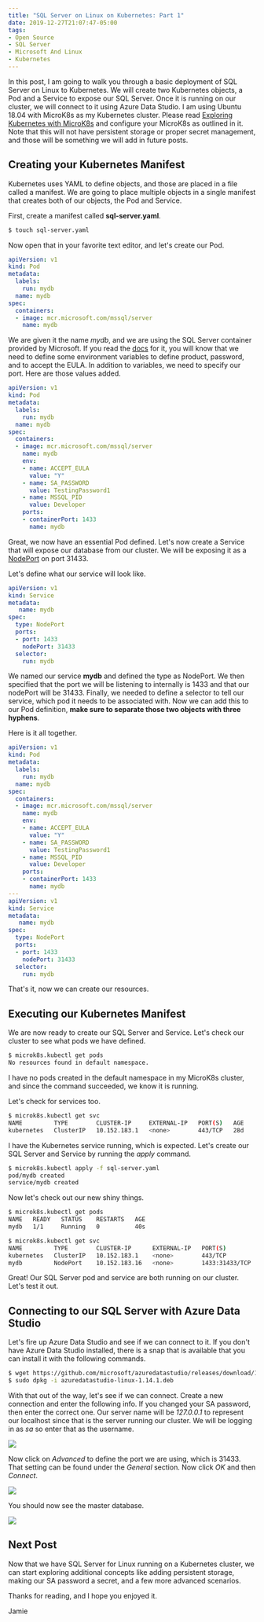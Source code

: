 ```yaml
---
title: "SQL Server on Linux on Kubernetes: Part 1"
date: 2019-12-27T21:07:47-05:00
tags:
- Open Source
- SQL Server
- Microsoft And Linux
- Kubernetes
---
```


In this post, I am going to walk you through a basic deployment of SQL Server on Linux to Kubernetes. We will create two Kubernetes objects, a Pod and a Service to expose our SQL Server. Once it is running on our cluster, we will connect to it using Azure Data Studio. I am using Ubuntu 18.04 with MicroK8s as my Kubernetes cluster. Please read [Exploring Kubernetes with MicroK8s](https://www.phillipsj.net/posts/exploring-kubernetes-with-microk8s/) and configure your MicroK8s as outlined in it. Note that this will not have persistent storage or proper secret management, and those will be something we will add in future posts.

## Creating your Kubernetes Manifest

Kubernetes uses YAML to define objects, and those are placed in a file called a manifest. We are going to place multiple objects in a single manifest that creates both of our objects, the Pod and Service.

First, create a manifest called **sql-server.yaml**.

```bash
$ touch sql-server.yaml
```

Now open that in your favorite text editor, and let's create our Pod.

```YAML
apiVersion: v1
kind: Pod
metadata:
  labels:
    run: mydb
  name: mydb
spec:
  containers:
  - image: mcr.microsoft.com/mssql/server
    name: mydb
```

We are given it the name *mydb*, and we are using the SQL Server container provided by Microsoft. If you read the [docs](https://docs.microsoft.com/en-us/sql/linux/quickstart-install-connect-docker?view=sql-server-ver15&pivots=cs1-bash#pullandrun2019) for it, you will know that we need to define some environment variables to define product, password, and to accept the EULA. In addition to variables, we need to specify our port. Here are those values added.

```YAML
apiVersion: v1
kind: Pod
metadata:
  labels:
    run: mydb
  name: mydb
spec:
  containers:
  - image: mcr.microsoft.com/mssql/server
    name: mydb
    env:
    - name: ACCEPT_EULA
      value: "Y"
    - name: SA_PASSWORD
      value: TestingPassword1
    - name: MSSQL_PID
      value: Developer
    ports:
    - containerPort: 1433
      name: mydb
```

Great, we now have an essential Pod defined. Let's now create a Service that will expose our database from our cluster. We will be exposing it as a [NodePort](https://kubernetes.io/docs/concepts/services-networking/service/#nodeport) on port 31433. 

Let's define what our service will look like.

```YAML
apiVersion: v1
kind: Service
metadata:
   name: mydb
spec:
  type: NodePort
  ports:
  - port: 1433 
    nodePort: 31433
  selector:
    run: mydb
```

We named our service **mydb** and defined the type as NodePort. We then specified that the port we will be listening to internally is 1433 and that our nodePort will be 31433. Finally, we needed to define a selector to tell our service, which pod it needs to be associated with. Now we can add this to our Pod definition, **make sure to separate those two objects with three hyphens**.

Here is it all together.

```YAML
apiVersion: v1
kind: Pod
metadata:
  labels:
    run: mydb
  name: mydb
spec:
  containers:
  - image: mcr.microsoft.com/mssql/server
    name: mydb
    env:
    - name: ACCEPT_EULA
      value: "Y"
    - name: SA_PASSWORD
      value: TestingPassword1
    - name: MSSQL_PID
      value: Developer
    ports:
    - containerPort: 1433
      name: mydb
---
apiVersion: v1
kind: Service
metadata:
   name: mydb
spec:
  type: NodePort
  ports:
  - port: 1433 
    nodePort: 31433
  selector:
    run: mydb
```

That's it, now we can create our resources.

## Executing our Kubernetes Manifest

We are now ready to create our SQL Server and Service. Let's check our cluster to see what pods we have defined.

```bash
$ microk8s.kubectl get pods 
No resources found in default namespace.
```

I have no pods created in the default namespace in my MicroK8s cluster, and since the command succeeded, we know it is running.

Let's check for services too.

```bash
$ microk8s.kubectl get svc
NAME         TYPE        CLUSTER-IP     EXTERNAL-IP   PORT(S)   AGE
kubernetes   ClusterIP   10.152.183.1   <none>        443/TCP   28d
```

I have the Kubernetes service running, which is expected. Let's create our SQL Server and Service by running the *apply* command.

```bash
$ microk8s.kubectl apply -f sql-server.yaml
pod/mydb created
service/mydb created
```

Now let's check out our new shiny things.

```bash
$ microk8s.kubectl get pods
NAME   READY   STATUS    RESTARTS   AGE
mydb   1/1     Running   0          40s
```

```bash
$ microk8s.kubectl get svc
NAME         TYPE        CLUSTER-IP      EXTERNAL-IP   PORT(S)          AGE
kubernetes   ClusterIP   10.152.183.1    <none>        443/TCP          28d
mydb         NodePort    10.152.183.16   <none>        1433:31433/TCP   80s
```

Great! Our SQL Server pod and service are both running on our cluster. Let's test it out.

## Connecting to our SQL Server with Azure Data Studio

Let's fire up Azure Data Studio and see if we can connect to it. If you don't have Azure Data Studio installed, there is a snap that is available that you can install it with the following commands.

```bash
$ wget https://github.com/microsoft/azuredatastudio/releases/download/1.14.1/azuredatastudio-linux-1.14.1.deb
$ sudo dpkg -i azuredatastudio-linux-1.14.1.deb 
```

With that out of the way, let's see if we can connect. Create a new connection and enter the following info. If you changed your SA password, then enter the correct one. Our server name will be *127.0.0.1* to represent our localhost since that is the server running our cluster. We will be logging in as *sa* so enter that as the username.

![](/images/sqlserverk8s/basicads-part1.png)

Now click on *Advanced* to define the port we are using, which is 31433. That setting can be found under the *General* section. Now click *OK* and then *Connect*. 

![](/images/sqlserverk8s/basicadsport-part1.png)

You should now see the master database.

![](/images/sqlserverk8s/basicadsconnected-part1.png)

## Next Post

Now that we have SQL Server for Linux running on a Kubernetes cluster, we can start exploring additional concepts like adding persistent storage, making our SA password a secret, and a few more advanced scenarios.

Thanks for reading, and I hope you enjoyed it.

Jamie


